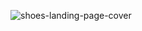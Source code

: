 ![shoes-landing-page-cover](https://user-images.githubusercontent.com/41048737/147855467-e0953dd7-15d3-4866-bf72-426831414a1c.png)
